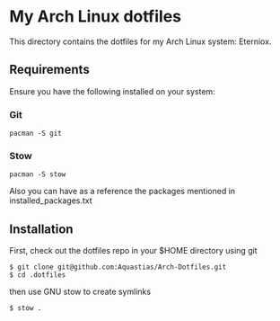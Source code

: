 # My Arch Linux dotfiles

This directory contains the dotfiles for my Arch Linux system: Eterniox.

## Requirements

Ensure you have the following installed on your system:

### Git

```
pacman -S git
```

### Stow

```
pacman -S stow
```

Also you can have as a reference the packages mentioned in installed_packages.txt

## Installation

First, check out the dotfiles repo in your $HOME directory using git

```
$ git clone git@github.com:Aquastias/Arch-Dotfiles.git
$ cd .dotfiles
```

then use GNU stow to create symlinks

```
$ stow .
```
